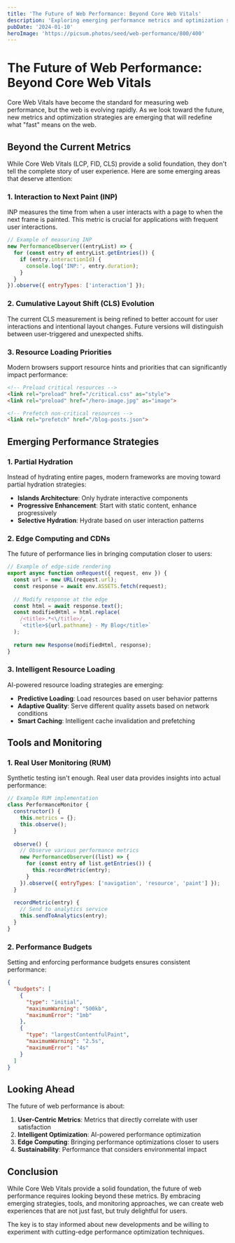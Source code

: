 ```yaml
---
title: 'The Future of Web Performance: Beyond Core Web Vitals'
description: 'Exploring emerging performance metrics and optimization strategies that will shape the next generation of web applications.'
pubDate: '2024-01-10'
heroImage: 'https://picsum.photos/seed/web-performance/800/400'
---
```


# The Future of Web Performance: Beyond Core Web Vitals

Core Web Vitals have become the standard for measuring web performance, but the web is evolving rapidly. As we look toward the future, new metrics and optimization strategies are emerging that will redefine what "fast" means on the web.

## Beyond the Current Metrics

While Core Web Vitals (LCP, FID, CLS) provide a solid foundation, they don't tell the complete story of user experience. Here are some emerging areas that deserve attention:

### 1. Interaction to Next Paint (INP)

INP measures the time from when a user interacts with a page to when the next frame is painted. This metric is crucial for applications with frequent user interactions.

```javascript
// Example of measuring INP
new PerformanceObserver((entryList) => {
  for (const entry of entryList.getEntries()) {
    if (entry.interactionId) {
      console.log('INP:', entry.duration);
    }
  }
}).observe({ entryTypes: ['interaction'] });
```

### 2. Cumulative Layout Shift (CLS) Evolution

The current CLS measurement is being refined to better account for user interactions and intentional layout changes. Future versions will distinguish between user-triggered and unexpected shifts.

### 3. Resource Loading Priorities

Modern browsers support resource hints and priorities that can significantly impact performance:

```html
<!-- Preload critical resources -->
<link rel="preload" href="/critical.css" as="style">
<link rel="preload" href="/hero-image.jpg" as="image">

<!-- Prefetch non-critical resources -->
<link rel="prefetch" href="/blog-posts.json">
```

## Emerging Performance Strategies

### 1. Partial Hydration

Instead of hydrating entire pages, modern frameworks are moving toward partial hydration strategies:

- **Islands Architecture**: Only hydrate interactive components
- **Progressive Enhancement**: Start with static content, enhance progressively
- **Selective Hydration**: Hydrate based on user interaction patterns

### 2. Edge Computing and CDNs

The future of performance lies in bringing computation closer to users:

```javascript
// Example of edge-side rendering
export async function onRequest({ request, env }) {
  const url = new URL(request.url);
  const response = await env.ASSETS.fetch(request);
  
  // Modify response at the edge
  const html = await response.text();
  const modifiedHtml = html.replace(
    /<title>.*<\/title>/,
    `<title>${url.pathname} - My Blog</title>`
  );
  
  return new Response(modifiedHtml, response);
}
```

### 3. Intelligent Resource Loading

AI-powered resource loading strategies are emerging:

- **Predictive Loading**: Load resources based on user behavior patterns
- **Adaptive Quality**: Serve different quality assets based on network conditions
- **Smart Caching**: Intelligent cache invalidation and prefetching

## Tools and Monitoring

### 1. Real User Monitoring (RUM)

Synthetic testing isn't enough. Real user data provides insights into actual performance:

```javascript
// Example RUM implementation
class PerformanceMonitor {
  constructor() {
    this.metrics = {};
    this.observe();
  }
  
  observe() {
    // Observe various performance metrics
    new PerformanceObserver((list) => {
      for (const entry of list.getEntries()) {
        this.recordMetric(entry);
      }
    }).observe({ entryTypes: ['navigation', 'resource', 'paint'] });
  }
  
  recordMetric(entry) {
    // Send to analytics service
    this.sendToAnalytics(entry);
  }
}
```

### 2. Performance Budgets

Setting and enforcing performance budgets ensures consistent performance:

```json
{
  "budgets": [
    {
      "type": "initial",
      "maximumWarning": "500kb",
      "maximumError": "1mb"
    },
    {
      "type": "largestContentfulPaint",
      "maximumWarning": "2.5s",
      "maximumError": "4s"
    }
  ]
}
```

## Looking Ahead

The future of web performance is about:

1. **User-Centric Metrics**: Metrics that directly correlate with user satisfaction
2. **Intelligent Optimization**: AI-powered performance optimization
3. **Edge Computing**: Bringing performance optimizations closer to users
4. **Sustainability**: Performance that considers environmental impact

## Conclusion

While Core Web Vitals provide a solid foundation, the future of web performance requires looking beyond these metrics. By embracing emerging strategies, tools, and monitoring approaches, we can create web experiences that are not just fast, but truly delightful for users.

The key is to stay informed about new developments and be willing to experiment with cutting-edge performance optimization techniques.
